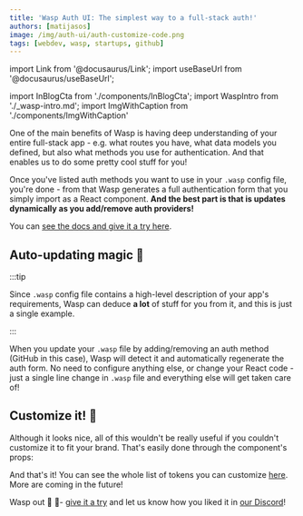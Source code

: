 ```yaml
---
title: 'Wasp Auth UI: The simplest way to a full-stack auth!'
authors: [matijasos]
image: /img/auth-ui/auth-customize-code.png
tags: [webdev, wasp, startups, github]
---
```


import Link from '@docusaurus/Link';
import useBaseUrl from '@docusaurus/useBaseUrl';

import InBlogCta from './components/InBlogCta';
import WaspIntro from './_wasp-intro.md';
import ImgWithCaption from './components/ImgWithCaption'


One of the main benefits of Wasp is having deep understanding of your entire full-stack app - e.g. what routes you have, what data models you defined, but also what methods you use for authentication. And that enables us to do some pretty cool stuff for you!

<ImgWithCaption
    caption="Customize auth forms to fit your brand!"
    alt="Auth UI Demo"
    source="img/auth-ui/auth-ui-demo.png"
/>

Once you've listed auth methods you want to use in your `.wasp` config file, you're done - from that Wasp generates a full authentication form that you simply import as a React component. **And the best part is that is updates dynamically as you add/remove auth providers!**

You can [see the docs and give it a try here](/docs/guides/auth-ui).

<!--truncate-->

## Auto-updating magic 🔮

<ImgWithCaption
    caption="Add GitHub as another auth provider -> the form updates automatically!"
    alt="Auth UI Demo gif"
    source="img/auth-ui/auth-demo-compiler.gif"
/>

:::tip

Since `.wasp` config file contains a high-level description of your app's requirements, Wasp can deduce **a lot** of stuff for you from it, and this is just a single example.

:::

When you update your `.wasp` file by adding/removing an auth method (GitHub in this case), Wasp will detect it and automatically regenerate the auth form. No need to configure anything else, or change your React code - just a single line change in `.wasp` file and everything else will get taken care of!

<ImgWithCaption
    caption="When you realize Wasp is a compiler and actually understands your app 🤯"
    alt="Mind exploding"
    source="img/auth-ui/mind-explosion.gif"
/>


## Customize it! 🎨

Although it looks nice, all of this wouldn't be really useful if you couldn't customize it to fit your brand. That's easily done through the component's props:

<ImgWithCaption
    caption="Easily customize your auth form through props!"
    alt="Customizing auth form through props"
    source="img/auth-ui/auth-customize-code.png"
/>

And that's it! You can see the whole list of tokens you can customize [here](https://github.com/wasp-lang/wasp/blob/main/waspc/data/Generator/templates/react-app/src/stitches.config.js). More are coming in the future!

Wasp out 🐝 🎤- [give it a try](/docs/guides/auth-ui) and let us know how you liked it in [our Discord](https://discord.gg/rzdnErX)!
